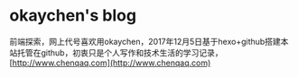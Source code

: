 # okaychen's blog

前端探索，网上代号喜欢用okaychen，2017年12月5日基于hexo+github搭建本站托管在github，初衷只是个人写作和技术生活的学习记录，[http://www.chenqaq.com](http://www.chenqaq.com)